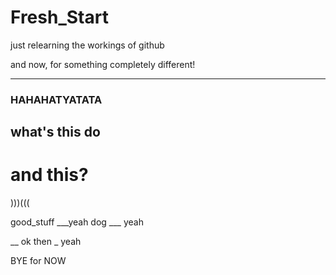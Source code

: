 # Fresh_Start
just relearning the workings of github

and now, for something completely different!

****
### HAHAHATYATATA ###
## what's this do ##
# and this? #


)))(((

good_stuff ___yeah dog ___ yeah

__ ok then
_ yeah

BYE for NOW
